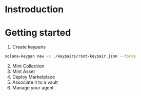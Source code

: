 # Instroduction

# Getting started

1. Create keypairs

```sh
solana-keygen new -o ./keypairs/root-keypair.json --force
```

2. Mint Collection
3. Mint Asset
4. Deploy Marketplace
5. Associate it to a vault
6. Manage your agent

